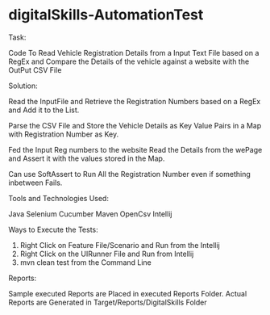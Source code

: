 # digitalSkills-AutomationTest

Task: 

Code To Read Vehicle Registration Details from a Input Text File based on a RegEx and Compare the Details of the vehicle against a website with the OutPut CSV File

Solution:

Read the InputFile and Retrieve the Registration Numbers based on a RegEx and Add it to the List.

Parse the CSV File and Store the Vehicle Details as Key Value Pairs in a Map with Registration Number as Key.

Fed the Input Reg numbers to the website Read the Details from the wePage and Assert it with the values stored in the Map.

Can use SoftAssert to Run All the Registration Number even if something inbetween Fails.



Tools and Technologies Used:

Java
Selenium
Cucumber
Maven
OpenCsv
Intellij

Ways to Execute the Tests:

1) Right Click on Feature File/Scenario and Run from the Intellij
2) Right Click on the UIRunner File and Run from Intellij
3) mvn clean test from the Command Line


Reports:

Sample executed Reports are Placed in executed Reports Folder.
Actual Reports are Generated in Target/Reports/DigitalSkills Folder

